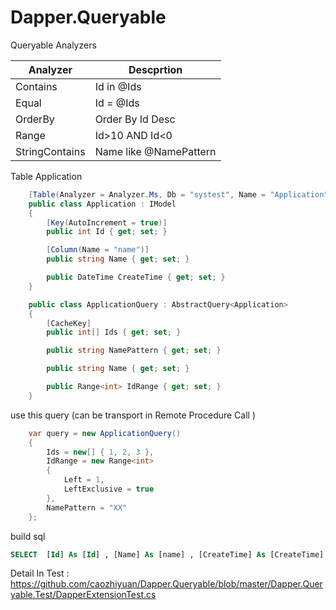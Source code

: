 # Dapper.Queryable


Queryable Analyzers

| Analyzer  |   Descprtion     |
| ------    |    ------        |
| Contains  | Id in @Ids       |
| Equal     | Id = @Ids        |
| OrderBy   | Order By Id Desc |
| Range     | Id>10 AND Id<0   |
| StringContains | Name like @NamePattern |


Table Application 
```C#
    [Table(Analyzer = Analyzer.Ms, Db = "systest", Name = "Application")]
    public class Application : IModel
    {
        [Key(AutoIncrement = true)]
        public int Id { get; set; }

        [Column(Name = "name")]
        public string Name { get; set; }

        public DateTime CreateTime { get; set; }
    }

    public class ApplicationQuery : AbstractQuery<Application>
    {
        [CacheKey]
        public int[] Ids { get; set; }

        public string NamePattern { get; set; }

        public string Name { get; set; }

        public Range<int> IdRange { get; set; }
    }
```

use this query (can be transport in Remote Procedure Call )
```C#
    var query = new ApplicationQuery()
    {
        Ids = new[] { 1, 2, 3 },
        IdRange = new Range<int>
        {
            Left = 1,
            LeftExclusive = true
        },
        NamePattern = "XX"
    };
```
build sql

```sql
SELECT  [Id] As [Id] , [Name] As [name] , [CreateTime] As [CreateTime]  FROM [Application] with(nolock)   WHERE  [Id] IN @Ids AND [Name] like @NamePattern AND [Id] > @IdLeft
```

Detail In Test : https://github.com/caozhiyuan/Dapper.Queryable/blob/master/Dapper.Queryable.Test/DapperExtensionTest.cs

